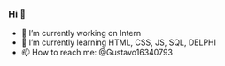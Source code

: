 ### Hi 👋

- 🔭 I’m currently working on Intern 
- 🌱 I’m currently learning HTML, CSS, JS, SQL, DELPHI 
- 📫 How to reach me: @Gustavo16340793

